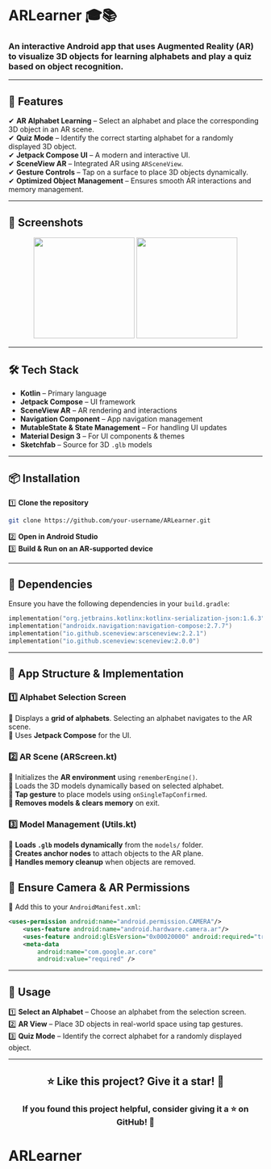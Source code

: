 # **ARLearner** 🎓📚

### **An interactive Android app that uses Augmented Reality (AR) to visualize 3D objects for learning alphabets and play a quiz based on object recognition.**

---

## **🚀 Features**
✔ **AR Alphabet Learning** – Select an alphabet and place the corresponding 3D object in an AR scene.<br>
✔ **Quiz Mode** – Identify the correct starting alphabet for a randomly displayed 3D object.<br>
✔ **Jetpack Compose UI** – A modern and interactive UI.<br>
✔ **SceneView AR** – Integrated AR using `ARSceneView`.<br>
✔ **Gesture Controls** – Tap on a surface to place 3D objects dynamically.<br>
✔ **Optimized Object Management** – Ensures smooth AR interactions and memory management.<br>

---

## **📸 Screenshots**
<p align="center">
  <img src="Screenshot_1.png" width="200"> 
  <img src="Screenshot_2.png" width="200"> 
</p>

---

## **🛠 Tech Stack**
- **Kotlin** – Primary language<br>
- **Jetpack Compose** – UI framework<br>
- **SceneView AR** – AR rendering and interactions<br>
- **Navigation Component** – App navigation management<br>
- **MutableState & State Management** – For handling UI updates<br>
- **Material Design 3** – For UI components & themes<br>
- **Sketchfab** – Source for 3D `.glb` models<br>

---

## **📦 Installation**

1️⃣ **Clone the repository**<br>
```bash
git clone https://github.com/your-username/ARLearner.git
```
2️⃣ **Open in Android Studio**<br>
3️⃣ **Build & Run on an AR-supported device**<br>

---

## **🔧 Dependencies**
Ensure you have the following dependencies in your `build.gradle`:
```kotlin
implementation("org.jetbrains.kotlinx:kotlinx-serialization-json:1.6.3")
implementation("androidx.navigation:navigation-compose:2.7.7")
implementation("io.github.sceneview:arsceneview:2.2.1")
implementation("io.github.sceneview:sceneview:2.0.0")
```

---

## **📄 App Structure & Implementation**
### **1️⃣ Alphabet Selection Screen**
📌 Displays a **grid of alphabets**. Selecting an alphabet navigates to the AR scene.<br>
📌 Uses **Jetpack Compose** for the UI.<br>

### **2️⃣ AR Scene (ARScreen.kt)**
📌 Initializes the **AR environment** using `rememberEngine()`.<br>
📌 Loads the 3D models dynamically based on selected alphabet.<br>
📌 **Tap gesture** to place models using `onSingleTapConfirmed`.<br>
📌 **Removes models & clears memory** on exit.<br>

### **3️⃣ Model Management (Utils.kt)**
📌 **Loads `.glb` models dynamically** from the `models/` folder.<br>
📌 **Creates anchor nodes** to attach objects to the AR plane.<br>
📌 **Handles memory cleanup** when objects are removed.<br>


## **📄 Ensure Camera & AR Permissions**
📌 Add this to your `AndroidManifest.xml`:<br>
```xml
<uses-permission android:name="android.permission.CAMERA"/>
    <uses-feature android:name="android.hardware.camera.ar"/>
    <uses-feature android:glEsVersion="0x00020000" android:required="true"/>
    <meta-data
        android:name="com.google.ar.core"
        android:value="required" />
```

---

## **🎯 Usage**
1️⃣ **Select an Alphabet** – Choose an alphabet from the selection screen.<br>
2️⃣ **AR View** – Place 3D objects in real-world space using tap gestures.<br>
3️⃣ **Quiz Mode** – Identify the correct alphabet for a randomly displayed object.<br>

---

<h2 align="center">⭐ Like this project? Give it a star! 🌟</h2>
<h3 align="center">If you found this project helpful, consider giving it a ⭐ on GitHub! 🚀</h3>

# ARLearner
